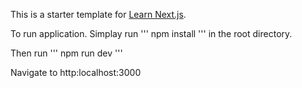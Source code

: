 This is a starter template for [Learn Next.js](https://nextjs.org/learn).

To run application. Simplay run ''' npm install ''' in the root directory. 

Then run ''' npm run dev '''

Navigate to http:localhost:3000
